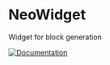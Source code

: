 # NeoWidget
Widget for block generation


[![Documentation](https://img.shields.io/badge/Documentation-Open-blue?style=for-the-badge)](https://docs.google.com/document/d/1eSbVgRp_29Nlk2ECWJS8QywrMLxEyklw3FviR1QXUa4/edit?tab=t.0)


